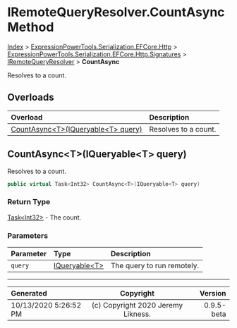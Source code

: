 ﻿# IRemoteQueryResolver.CountAsync Method

[Index](../index.md) > [ExpressionPowerTools.Serialization.EFCore.Http](ExpressionPowerTools.Serialization.EFCore.Http.a.md) > [ExpressionPowerTools.Serialization.EFCore.Http.Signatures](ExpressionPowerTools.Serialization.EFCore.Http.Signatures.n.md) > [IRemoteQueryResolver](ExpressionPowerTools.Serialization.EFCore.Http.Signatures.IRemoteQueryResolver.i.md) > **CountAsync**

Resolves to a count.

## Overloads

| Overload | Description |
| :-- | :-- |
| [CountAsync&lt;T>(IQueryable&lt;T> query)](#countasynctiqueryablet-query) | Resolves to a count. |
## CountAsync&lt;T>(IQueryable&lt;T> query)

Resolves to a count.

```csharp
public virtual Task<Int32> CountAsync<T>(IQueryable<T> query)
```

### Return Type

 [Task&lt;Int32>](https://docs.microsoft.com/dotnet/api/system.threading.tasks.task-1)  - The count.

### Parameters

| Parameter | Type | Description |
| :-- | :-- | :-- |
| `query` | [IQueryable&lt;T>](https://docs.microsoft.com/dotnet/api/system.linq.iqueryable-1) | The query to run remotely. |



---

| Generated | Copyright | Version |
| :-- | :-: | --: |
| 10/13/2020 5:26:52 PM | (c) Copyright 2020 Jeremy Likness. | 0.9.5-beta |
